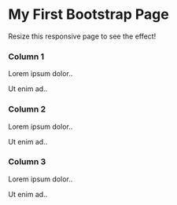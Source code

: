 <div class="jumbotron text-center">
  <h1>My First Bootstrap Page</h1>
  <p>Resize this responsive page to see the effect!</p> 
</div>

<div class="container">
  <div class="row">
    <div class="col-sm-4">
      <h3>Column 1</h3>
      <p>Lorem ipsum dolor..</p>
      <p>Ut enim ad..</p>
    </div>
    <div class="col-sm-4">
      <h3>Column 2</h3>
      <p>Lorem ipsum dolor..</p>
      <p>Ut enim ad..</p>
    </div>
    <div class="col-sm-4">
      <h3>Column 3</h3> 
      <p>Lorem ipsum dolor..</p>
      <p>Ut enim ad..</p>
    </div>
  </div>
</div>

